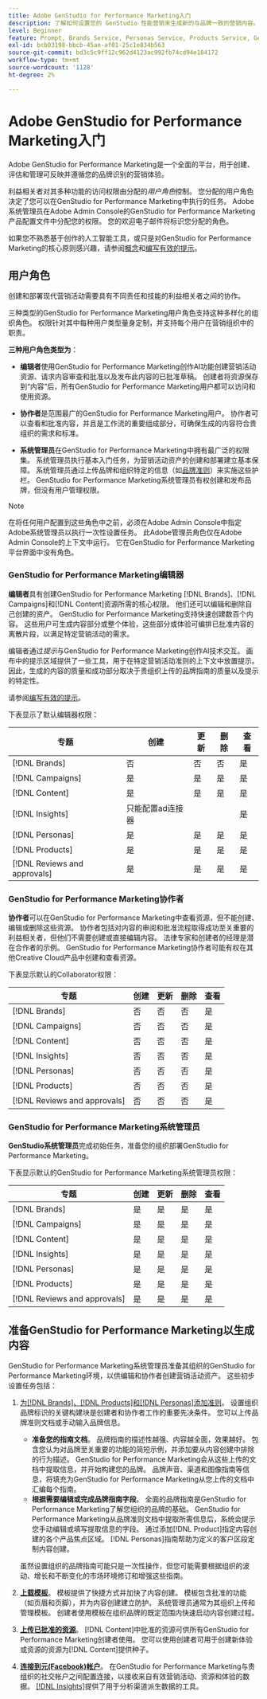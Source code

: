 ```yaml
---
title: Adobe GenStudio for Performance Marketing入门
description: 了解如何设置您的 GenStudio 性能营销来生成新的与品牌一致的营销内容。
level: Beginner
feature: Prompt, Brands Service, Personas Service, Products Service, Generative AI, Guidelines
exl-id: bcb03198-bbcb-45ae-af01-25c1e834b563
source-git-commit: bd3c5c9ff12c962d4123ac992fb74cd94e184172
workflow-type: tm+mt
source-wordcount: '1128'
ht-degree: 2%

---
```


# Adobe GenStudio for Performance Marketing入门

Adobe GenStudio for Performance Marketing是一个全面的平台，用于创建、评估和管理可反映并遵循您的品牌识别的营销体验。

利益相关者对其多种功能的访问权限由分配的&#x200B;_用户角色_&#x200B;控制。 您分配的用户角色决定了您可以在GenStudio for Performance Marketing中执行的任务。 Adobe系统管理员在Adobe Admin Console的GenStudio for Performance Marketing产品配置文件中分配您的权限。 您的欢迎电子邮件将标识您分配的角色。

如果您不熟悉基于创作的人工智能工具，或只是对GenStudio for Performance Marketing的核心原则感兴趣，请参阅[概念](concepts.md)和[编写有效的提示](effective-prompts.md)。

## 用户角色

创建和部署现代营销活动需要具有不同责任和技能的利益相关者之间的协作。

三种类型的GenStudio for Performance Marketing用户角色支持这种多样化的组织角色。 权限针对其中每种用户类型量身定制，并支持每个用户在营销组织中的职责。

**三种用户角色类型为**：

* **编辑者**&#x200B;使用GenStudio for Performance Marketing创作AI功能创建营销活动资源、请求内容审查和批准以及发布此内容的已批准草稿。 创建者将资源保存到“内容”后，所有GenStudio for Performance Marketing用户都可以访问和使用资源。

* **协作者**&#x200B;是范围最广的GenStudio for Performance Marketing用户。 协作者可以查看和批准内容，并且是工作流的重要组成部分，可确保生成的内容符合贵组织的需求和标准。

* **系统管理员**&#x200B;在GenStudio for Performance Marketing中拥有最广泛的权限集。 系统管理员执行基本入门任务，为营销活动资产的创建和部署建立基本保障。 系统管理员通过上传品牌和组织特定的信息（如[品牌准则](/help/user-guide/guidelines/overview.md)）来实施这些护栏。 GenStudio for Performance Marketing系统管理员有权创建和发布品牌，但没有用户管理权限。

>[!NOTE]
>在将任何用户配置到这些角色中之前，必须在Adobe Admin Console中指定Adobe系统管理员以执行一次性设置任务。 此Adobe管理员角色仅在Adobe Admin Console的上下文中运行。 它在GenStudio for Performance Marketing平台界面中没有角色。

### GenStudio for Performance Marketing编辑器

**编辑者**&#x200B;具有创建GenStudio for Performance Marketing [!DNL Brands]、[!DNL Campaigns]和[!DNL Content]资源所需的核心权限。 他们还可以编辑和删除自己创建的资产。 GenStudio for Performance Marketing支持快速创建数百个内容。 这些用户可生成内容部分或整个体验，这些部分或体验可编排已批准内容的离散片段，以满足特定营销活动的需求。

编辑者通过&#x200B;_提示_&#x200B;与GenStudio for Performance Marketing创作AI技术交互。 画布中的提示区域提供了一些工具，用于在特定营销活动准则的上下文中放置提示。 因此，生成的内容的质量和成功部分取决于贵组织上传的品牌指南的质量以及提示的特定性。

请参阅[编写有效的提示](effective-prompts.md)。

下表显示了默认编辑器权限：

| 专题 | 创建 | 更新 | 删除 | 查看 |
|-----------|----------------|----------------|----------------|----------------|
| [!DNL Brands] | 否 | 否 | 否 | 是 |
| [!DNL Campaigns] | 是 | 是 | 是 | 是 |
| [!DNL Content] | 是 | 是 | 是 | 是 |
| [!DNL Insights] | 只能配置ad连接器 |    |     | 是 |
| [!DNL Personas] | 是 | 是 | 是 | 是 |
| [!DNL Products] | 是 | 是 | 是 | 是 |
| [!DNL Reviews and approvals] | 是 | 是 | 是 | 是 |

### GenStudio for Performance Marketing协作者

**协作者**&#x200B;可以在GenStudio for Performance Marketing中查看资源，但不能创建、编辑或删除这些资源。 协作者包括对内容的审阅和批准流程取得成功至关重要的利益相关者，但他们不需要创建或直接编辑内容。 法律专家和创建者的经理是潜在合作者的示例。 GenStudio for Performance Marketing协作者可能有权在其他Creative Cloud产品中创建和查看资源。

下表显示默认的Collaborator权限：

| 专题 | 创建 | 更新 | 删除 | 查看 |
|-----------|----------------|----------------|----------------|----------------|
| [!DNL Brands] | 否 | 否 | 否 | 是 |
| [!DNL Campaigns] | 否 | 否 | 否 | 是 |
| [!DNL Content] | 否 | 否 | 否 | 是 |
| [!DNL Insights] | 否 | 否 | 否 | 是 |
| [!DNL Personas] | 否 | 否 | 否 | 是 |
| [!DNL Products] | 否 | 否 | 否 | 是 |
| [!DNL Reviews and approvals] | 否 | 否 | 否 | 是 |

### GenStudio for Performance Marketing系统管理员

**GenStudio系统管理员**&#x200B;完成初始任务，准备您的组织部署GenStudio for Performance Marketing。

下表显示默认的GenStudio for Performance Marketing系统管理员权限：

| 专题 | 创建 | 更新 | 删除 | 查看 |
|-----------|----------------|----------------|----------------|----------------|
| [!DNL Brands] | 是 | 是 | 是 | 是 |
| [!DNL Campaigns] | 是 | 是 | 是 | 是 |
| [!DNL Content] | 是 | 是 | 是 | 是 |
| [!DNL Insights] | 是 | 是 | 是 | 是 |
| [!DNL Personas] | 是 | 是 | 是 | 是 |
| [!DNL Products] | 是 | 是 | 是 | 是 |
| [!DNL Reviews and approvals] | 是 | 是 | 是 | 是 |


## 准备GenStudio for Performance Marketing以生成内容

GenStudio for Performance Marketing系统管理员准备其组织的GenStudio for Performance Marketing环境，以供编辑和协作者创建营销活动资产。 这些初步设置任务包括：

1. [为[!DNL Brands]、[!DNL Products]和[!DNL Personas]添加准则](./guidelines/overview.md)。 设置组织品牌标识的关键构建块是创建者和协作者工作的重要先决条件。 您可以上传品牌准则文档或手动输入品牌信息。
   * **准备您的指南文档**。 品牌指南的描述性越强、内容越全面，效果越好。 包含您认为对品牌至关重要的功能的简短示例，并添加要从内容创建中排除的行为描述。 GenStudio for Performance Marketing会从这些上传的文档中提取信息，并开始构建您的品牌。 品牌声音、渠道和图像指南等信息，将填充为GenStudio for Performance Marketing从您上传的文档中汇编每个指南。
   * **根据需要编辑或完成品牌指南字段**。 全面的品牌指南是GenStudio for Performance Marketing了解您组织的品牌的基础。 GenStudio for Performance Marketing从品牌准则文档中提取所需信息后，系统会提示您手动编辑或填写提取信息的字段。 通过添加[!DNL Product]指定内容创建的各个产品焦点区域。 [!DNL Personas]指南帮助为定义的客户区段定制内容创建。

   虽然设置组织的品牌指南可能只是一次性操作，但您可能需要根据组织的波动、增长和不断变化的市场环境修订和增强这些指南。

1. **[上载模板](./content/use-templates.md)**。 模板提供了快捷方式并加快了内容创建。 模板包含批准的功能（如页眉和页脚），并为内容创建建立防护。 系统管理员通常为其组织上传和管理模板。 创建者使用模板在组织品牌的既定范围内快速启动内容创建过程。

1. **[上传已批准的资源](./content/manage-assets.md)**。 [!DNL Content]中批准的资源可供所有GenStudio for Performance Marketing创建者使用。 您可以使用创建者可用于创建新体验或资源的资源为[!DNL Content]提供种子。

1. **[连接到元(Facebook)帐户](./insights/connect-channel.md)**。 在GenStudio for Performance Marketing与贵组织的社交帐户之间配置连接，以接收来自有效营销活动、资源和体验的数据。 [[!DNL Insights]](./insights/overview.md)提供了用于分析渠道派生数据的工具。
